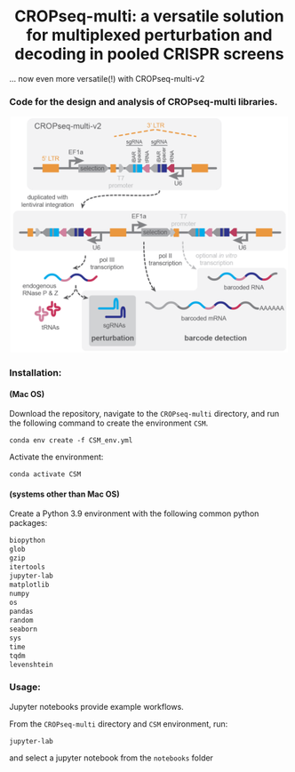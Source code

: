 <h1 align="center"> CROPseq-multi: a versatile solution for multiplexed perturbation and decoding in pooled CRISPR screens</h1>

... now even more versatile(!) with CROPseq-multi-v2

### Code for the design and analysis of CROPseq-multi libraries.

<p align="center">
<img src="https://github.com/rtwalton/CROPseq-multi/blob/CSMv2/input_files/CSMv2_cartoon.png" alt="CROPseq-multi illustration" width="500"/>

### Installation:
#### (Mac OS)

Download the repository, navigate to the `CROPseq-multi` directory, and run the following command to create the environment `CSM`.
```
conda env create -f CSM_env.yml
```
Activate the environment:
```
conda activate CSM
```
#### (systems other than Mac OS)

Create a Python 3.9 environment with the following common python packages:
```
biopython
glob
gzip
itertools
jupyter-lab
matplotlib
numpy
os
pandas
random
seaborn
sys
time
tqdm
levenshtein
```

### Usage:

Jupyter notebooks provide example workflows. 

From the `CROPseq-multi` directory and `CSM` environment, run:

```
jupyter-lab
```
and select a jupyter notebook from the `notebooks` folder
